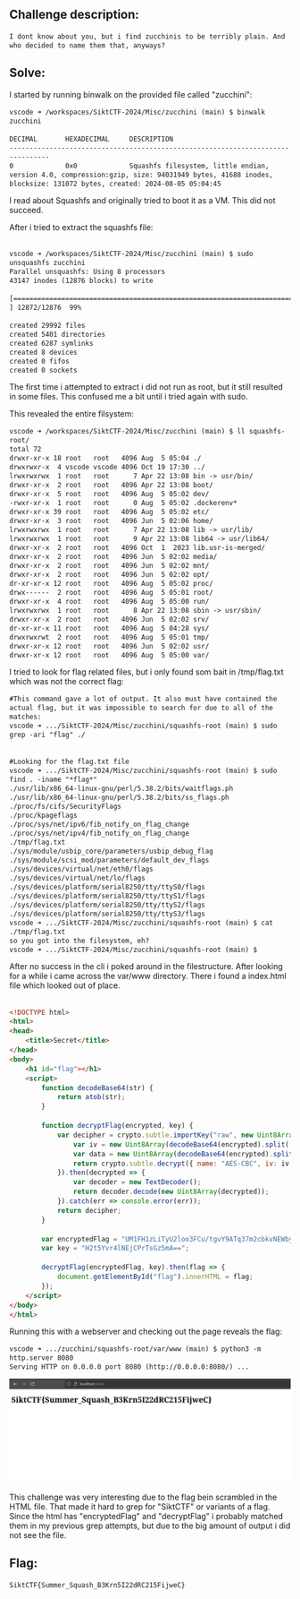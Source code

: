 <h2>Challenge description:</h2>

```
I dont know about you, but i find zucchinis to be terribly plain. And who decided to name them that, anyways?

```

<h2>Solve:</h2>

I started by running binwalk on the provided file called "zucchini":
```
vscode ➜ /workspaces/SiktCTF-2024/Misc/zucchini (main) $ binwalk zucchini 

DECIMAL       HEXADECIMAL     DESCRIPTION
--------------------------------------------------------------------------------
0             0x0             Squashfs filesystem, little endian, version 4.0, compression:gzip, size: 94031949 bytes, 41688 inodes, blocksize: 131072 bytes, created: 2024-08-05 05:04:45
```

I read about Squashfs and originally tried to boot it as a VM. This did not succeed.

After i tried to extract the squashfs file:

```

vscode ➜ /workspaces/SiktCTF-2024/Misc/zucchini (main) $ sudo unsquashfs zucchini 
Parallel unsquashfs: Using 8 processors
43147 inodes (12876 blocks) to write

[========================================================================================================================================================- ] 12872/12876  99%

created 29992 files
created 5401 directories
created 6287 symlinks
created 8 devices
created 0 fifos
created 0 sockets
```
The first time i attempted to extract i did not run as root, but it still resulted in some files. This confused me a bit until i tried again with sudo.

This revealed the entire filsystem:
```
vscode ➜ /workspaces/SiktCTF-2024/Misc/zucchini (main) $ ll squashfs-root/
total 72
drwxr-xr-x 18 root   root   4096 Aug  5 05:04 ./
drwxrwxr-x  4 vscode vscode 4096 Oct 19 17:30 ../
lrwxrwxrwx  1 root   root      7 Apr 22 13:08 bin -> usr/bin/
drwxr-xr-x  2 root   root   4096 Apr 22 13:08 boot/
drwxr-xr-x  5 root   root   4096 Aug  5 05:02 dev/
-rwxr-xr-x  1 root   root      0 Aug  5 05:02 .dockerenv*
drwxr-xr-x 39 root   root   4096 Aug  5 05:02 etc/
drwxr-xr-x  3 root   root   4096 Jun  5 02:06 home/
lrwxrwxrwx  1 root   root      7 Apr 22 13:08 lib -> usr/lib/
lrwxrwxrwx  1 root   root      9 Apr 22 13:08 lib64 -> usr/lib64/
drwxr-xr-x  2 root   root   4096 Oct  1  2023 lib.usr-is-merged/
drwxr-xr-x  2 root   root   4096 Jun  5 02:02 media/
drwxr-xr-x  2 root   root   4096 Jun  5 02:02 mnt/
drwxr-xr-x  2 root   root   4096 Jun  5 02:02 opt/
dr-xr-xr-x 12 root   root   4096 Aug  5 05:02 proc/
drwx------  2 root   root   4096 Aug  5 05:01 root/
drwxr-xr-x  4 root   root   4096 Aug  5 05:00 run/
lrwxrwxrwx  1 root   root      8 Apr 22 13:08 sbin -> usr/sbin/
drwxr-xr-x  2 root   root   4096 Jun  5 02:02 srv/
dr-xr-xr-x 11 root   root   4096 Aug  5 04:28 sys/
drwxrwxrwt  2 root   root   4096 Aug  5 05:01 tmp/
drwxr-xr-x 12 root   root   4096 Jun  5 02:02 usr/
drwxr-xr-x 12 root   root   4096 Aug  5 05:00 var/
```

I tried to look for flag related files, but i only found som bait in /tmp/flag.txt which was not the correct flag:
```
#This command gave a lot of output. It also must have contained the actual flag, but it was impossible to search for due to all of the matches:
vscode ➜ .../SiktCTF-2024/Misc/zucchini/squashfs-root (main) $ sudo grep -ari "flag" ./


#Looking for the flag.txt file
vscode ➜ .../SiktCTF-2024/Misc/zucchini/squashfs-root (main) $ sudo find . -iname "*flag*"
./usr/lib/x86_64-linux-gnu/perl/5.38.2/bits/waitflags.ph
./usr/lib/x86_64-linux-gnu/perl/5.38.2/bits/ss_flags.ph
./proc/fs/cifs/SecurityFlags
./proc/kpageflags
./proc/sys/net/ipv6/fib_notify_on_flag_change
./proc/sys/net/ipv4/fib_notify_on_flag_change
./tmp/flag.txt
./sys/module/usbip_core/parameters/usbip_debug_flag
./sys/module/scsi_mod/parameters/default_dev_flags
./sys/devices/virtual/net/eth0/flags
./sys/devices/virtual/net/lo/flags
./sys/devices/platform/serial8250/tty/ttyS0/flags
./sys/devices/platform/serial8250/tty/ttyS1/flags
./sys/devices/platform/serial8250/tty/ttyS2/flags
./sys/devices/platform/serial8250/tty/ttyS3/flags
vscode ➜ .../SiktCTF-2024/Misc/zucchini/squashfs-root (main) $ cat ./tmp/flag.txt 
so you got into the filesystem, eh?
vscode ➜ .../SiktCTF-2024/Misc/zucchini/squashfs-root (main) $ 
```

After no success in the cli i poked around in the filestructure. After looking for a while i came across the var/www directory. There i found a index.html file which looked out of place.

```html

<!DOCTYPE html>
<html>
<head>
    <title>Secret</title>
</head>
<body>
    <h1 id="flag"></h1>
    <script>
        function decodeBase64(str) {
            return atob(str);
        }

        function decryptFlag(encrypted, key) {
            var decipher = crypto.subtle.importKey("raw", new Uint8Array(decodeBase64(key).split('').map(c => c.charCodeAt(0))), "AES-CBC", false, ["decrypt"]).then(key => {
                var iv = new Uint8Array(decodeBase64(encrypted).split('').slice(0, 16).map(c => c.charCodeAt(0)));
                var data = new Uint8Array(decodeBase64(encrypted).split('').slice(16).map(c => c.charCodeAt(0)));
                return crypto.subtle.decrypt({ name: "AES-CBC", iv: iv }, key, data);
            }).then(decrypted => {
                var decoder = new TextDecoder();
                return decoder.decode(new Uint8Array(decrypted));
            }).catch(err => console.error(err));
            return decipher;
        }

        var encryptedFlag = "UM1FH1zLiTyU2loo3FCu/tgvY9ATq37m2cbkvNEWbyKIwBB1nfjlRetpaZ/2Av+LAyOzSsq9QF6BFYKE/gi5jg==";
        var key = "H2t5Yvr4lNEjCPrTsGz5mA==";

        decryptFlag(encryptedFlag, key).then(flag => {
            document.getElementById("flag").innerHTML = flag;
        });
    </script>
</body>
</html>

```

Running this with a webserver and checking out the page reveals the flag:
```
vscode ➜ .../zucchini/squashfs-root/var/www (main) $ python3 -m http.server 8080
Serving HTTP on 0.0.0.0 port 8080 (http://0.0.0.0:8080/) ...
```

![The flag](image.png)

This challenge was very interesting due to the flag bein scrambled in the HTML file. That made it hard to grep for "SiktCTF" or variants of a flag. Since the html has "encryptedFlag" and "decryptFlag" i probably matched them in my previous grep attempts, but due to the big amount of output i did not see the file.


<h2>Flag:</h2>

```
SiktCTF{Summer_Squash_B3Krn5I22dRC215FijweC}
```